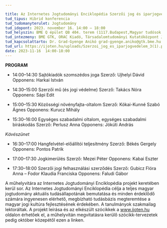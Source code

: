 ```yaml
---

title: Az Internetes Jogtudományi Enciklopédia Szerzői jog és iparjogvédelem rovatának harmadik műhelyvitája 
tud_tipus: Hibrid konferencia
tud_tudomanyterulet: Jogtudomány
tud_idopont: 2023. november 16. 14:00 – 18:00
tud_helyszin: BME Q épület QB 404. terem (1117.Budapest,Magyar tudósok krt. 2.), és az Online tér 
tud_intezmeny: BME GTK, ORAC Kiadó, Társadalomtudományi Kutatóközpont Jogtudományi Intézet
tud_kapcsolattarto: Dr. Grad-Gyenge Anikó grad-gyenge.aniko@gtk.bme.hu +36 30 5641 675
tud_url: https://ijoten.hu/uploads/Szerzoi_jog_es_iparjogvedelem_3(1).pdf 
date: 2023-11-16  14:00-18:00
---
```

**PROGRAM**

- 14:00–14:30		Sajtókiadók szomszédos joga
		Szerző: Ujhelyi Dávid
			Opponens: Harkai István

- 14:30–15:00		Szerzői mű (és jogi védelme)
		Szerző: Takács Nóra
			Opponens: Sápi Edit

- 15:00–15:30		Közösségi növényfajta-oltalom
		Szerző: Kókai-Kunné Szabó Ágnes
			Opponens: Kurucz Mihály

- 15:30–16:00		Egységes szabadalmi oltalom, egységes szabadalmi bíráskodás
		Szerző: Perlusz Anna
			Opponens: Jókúti András

_Kávészünet_


- 16:30–17:00		Hangfelvétel-előállítói teljesítmény
		Szerző: Békés Gergely
			Opponens: Pontos Patrik

- 17:00–17:30		Jogkimerülés
		Szerző: Mezei Péter
			Opponens: Kabai Eszter

- 17:30–18:00		Szerzői jogi felhasználási szerződés
		Szerző: Gubicz Flóra Anna – Fodor Klaudia Franciska
			Opponens: Faludi Gábor


A műhelyvitára az Internetes Jogtudományi Enciklopédia projekt keretében kerül sor. Az Internetes Jogtudományi Enciklopédia célja a teljes magyar jogtudomány aktuális tudásállapotának bemutatása és minden érdeklődő számára ingyenesen elérhető, megbízható tudásbázis megteremtése a magyar jogi kultúra fejlesztésének érdekében. A tanulmányok szakmailag lektoráltak. A projekt leírása és az elkészült szócikkek a www.ijoten.hu oldalon érhetőek el, a műhelyvitán megvitatásra kerülő szócikk-tervezetek pedig október közepétől ezen a linken.
